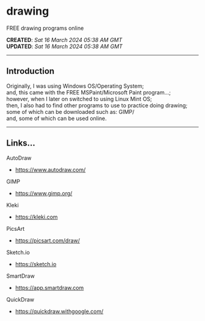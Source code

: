 # drawing
FREE drawing programs online

**CREATED**: *Sat 16 March 2024 05:38 AM GMT*  
**UPDATED**: *Sat 16 March 2024 05:38 AM GMT*  

-----

## Introduction

Originally, I was using Windows OS/Operating System;  
and, this came with the FREE MSPaint/Microsoft Paint program...;  
however, when I later on switched to using Linux Mint OS;  
then, I also had to find other programs to use to practice doing drawing;    
some of which can be downloaded such as: GIMP/  
and, some of which can be used online.     

-----

## Links...

AutoDraw  
- https://www.autodraw.com/

GIMP  
- https://www.gimp.org/  

Kleki  
- https://kleki.com

PicsArt  
- https://picsart.com/draw/  

Sketch.io  
- https://sketch.io  

SmartDraw  
- https://app.smartdraw.com  

QuickDraw  
- https://quickdraw.withgoogle.com/

